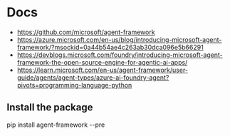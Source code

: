 # Docs

- https://github.com/microsoft/agent-framework
- https://azure.microsoft.com/en-us/blog/introducing-microsoft-agent-framework/?msockid=0a44b54ae4c263ab30dca096e5b66291
- https://devblogs.microsoft.com/foundry/introducing-microsoft-agent-framework-the-open-source-engine-for-agentic-ai-apps/
- https://learn.microsoft.com/en-us/agent-framework/user-guide/agents/agent-types/azure-ai-foundry-agent?pivots=programming-language-python

## Install the package

pip install agent-framework --pre
